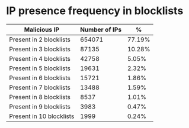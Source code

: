 # IP presence frequency in blocklists
| Malicious IP | Number of IPs | % |
|----|----|----|
| Present in 2 blocklists | 654071 | 77.19% |
| Present in 3 blocklists | 87135 | 10.28% |
| Present in 4 blocklists | 42758 | 5.05% |
| Present in 5 blocklists | 19631 | 2.32% |
| Present in 6 blocklists | 15721 | 1.86% |
| Present in 7 blocklists | 13488 | 1.59% |
| Present in 8 blocklists | 8537 | 1.01% |
| Present in 9 blocklists | 3983 | 0.47% |
| Present in 10 blocklists | 1999 | 0.24% |
